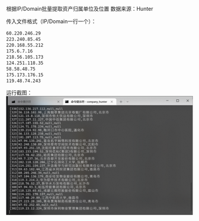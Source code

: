 根据IP/Domain批量提取资产归属单位及位置
数据来源：Hunter

传入文件格式（IP/Domain一行一个）：
```
60.220.246.29
223.240.85.45
220.168.55.212
175.6.7.16
218.56.105.173
124.251.118.35
58.58.48.75
175.173.176.15
119.48.74.243
```
运行截图：
![运行截图](https://raw.githubusercontent.com/k-fire/Company_Hunter/main/main.png)

